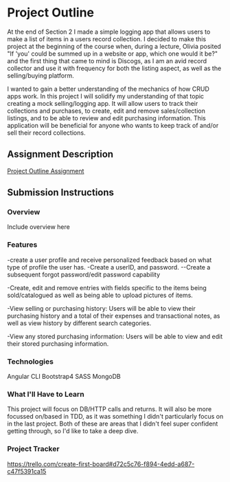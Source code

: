# Project Outline
At the end of Section 2 I made a simple logging app that allows users to make a list of
items in a users record collection. I decided to make this project at the beginning of the course when, 
during a lecture, Olivia posited "If 'you' could be summed up in a website or app, which one would it be?" and 
the first thing that came to mind is Discogs, as I am an avid record collector and use it with frequency 
for both the listing aspect, as well as the selling/buying platform. 

I wanted to gain a better understanding of the mechanics of how CRUD apps work. In this project I will solidify my 
understanding of that topic creating a mock selling/logging app. It will allow users to track their collections
and purchases, to create, edit and remove sales/collection listings, and to be able to review and 
edit purchasing information. This application will be beneficial for anyone who wants to keep track of and/or sell their 
record collections.

## Assignment Description
[Project Outline Assignment](https://education.launchcode.org/liftoff/modules/assignments/project-outline)

## Submission Instructions

### Overview
Include overview here
### Features

-create a user profile and receive personalized feedback based on what type of profile the user has.
-Create a userID, and password.
--Create a subsequent forgot password/edit password capability

-Create, edit and remove entries with fields specific to the items being sold/catalogued as well as being 
able to upload pictures of items.

-View selling or purchasing history: Users will be able to view their purchasing history and 
a total of their expenses and transactional notes, as well as view history by different search 
categories. 

-View any stored purchasing information: Users will be able to view and edit their stored purchasing 
information.

### Technologies
Angular CLI
Bootstrap4
SASS 
MongoDB

### What I'll Have to Learn
This project will focus on DB/HTTP calls and returns. It will also be more focussed on/based in TDD, as it was something I didn't particularly focus on in the last project. Both of these are areas that I didn't feel super confident getting through, so I'd like to take a deep dive.
### Project Tracker
https://trello.com/create-first-board#d72c5c76-f894-4edd-a687-c47f5391ca15
